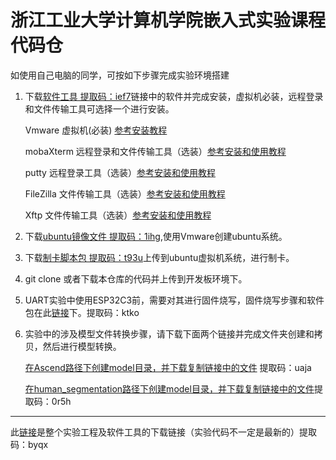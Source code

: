 
# 浙江工业大学计算机学院嵌入式实验课程代码仓

如使用自己电脑的同学，可按如下步骤完成实验环境搭建

1. 下载[软件工具 提取码：ief7](https://pan.baidu.com/s/1g2mzsRLWQQqHkE7AtDrvxQ)链接中的软件并完成安装，虚拟机必装，远程登录和文件传输工具可选择一个进行安装。
    
    Vmware 虚拟机(必装) [参考安装教程](https://blog.csdn.net/zp17834994071/article/details/107137626?ops_request_misc=%257B%2522request%255Fid%2522%253A%2522166824266916800180662769%2522%252C%2522scm%2522%253A%252220140713.130102334..%2522%257D&request_id=166824266916800180662769&biz_id=0&utm_medium=distribute.pc_search_result.none-task-blog-2~all~top_positive~default-1-107137626-null-null.142^v63^control,201^v3^control_2,213^v2^t3_esquery_v3&utm_term=VMware%E5%AE%89%E8%A3%85%E6%95%99%E7%A8%8B&spm=1018.2226.3001.4187)
    
    mobaXterm 远程登录和文件传输工具（选装）[参考安装和使用教程](https://blog.csdn.net/m0_45463480/article/details/124672407?ops_request_misc=%257B%2522request%255Fid%2522%253A%2522166824275516782391831099%2522%252C%2522scm%2522%253A%252220140713.130102334..%2522%257D&request_id=166824275516782391831099&biz_id=0&utm_medium=distribute.pc_search_result.none-task-blog-2~all~top_positive~default-1-124672407-null-null.142^v63^control,201^v3^control_2,213^v2^t3_esquery_v3&utm_term=mobaXterm&spm=1018.2226.3001.4187)
    
    putty 远程登录工具（选装）[参考安装和使用教程](https://blog.csdn.net/l707941510/article/details/80520790?ops_request_misc=%257B%2522request%255Fid%2522%253A%2522166824280716782388016747%2522%252C%2522scm%2522%253A%252220140713.130102334..%2522%257D&request_id=166824280716782388016747&biz_id=0&utm_medium=distribute.pc_search_result.none-task-blog-2~all~top_positive~default-1-80520790-null-null.142^v63^control,201^v3^control_2,213^v2^t3_esquery_v3&utm_term=putty&spm=1018.2226.3001.4187)
    
    FileZilla 文件传输工具（选装）[参考安装和使用教程](https://blog.csdn.net/weixin_45309916/article/details/107782070?ops_request_misc=%257B%2522request%255Fid%2522%253A%2522166824285616782414942783%2522%252C%2522scm%2522%253A%252220140713.130102334..%2522%257D&request_id=166824285616782414942783&biz_id=0&utm_medium=distribute.pc_search_result.none-task-blog-2~all~top_positive~default-1-107782070-null-null.142^v63^control,201^v3^control_2,213^v2^t3_esquery_v3&utm_term=FileZilla&spm=1018.2226.3001.4187)
    
    Xftp 文件传输工具（选装）[参考安装和使用教程](https://blog.csdn.net/weixin_44953395/article/details/112900516?ops_request_misc=%257B%2522request%255Fid%2522%253A%2522166824287716782425669866%2522%252C%2522scm%2522%253A%252220140713.130102334..%2522%257D&request_id=166824287716782425669866&biz_id=0&utm_medium=distribute.pc_search_result.none-task-blog-2~all~top_positive~default-1-112900516-null-null.142^v63^control,201^v3^control_2,213^v2^t3_esquery_v3&utm_term=Xftp&spm=1018.2226.3001.4187)
    
3. 下载[ubuntu镜像文件 提取码：1ihg](https://pan.baidu.com/s/12DJSe3D3q5WOnWw-PapQHA),使用Vmware创建ubuntu系统。
4. 下载[制卡脚本包 提取码：t93u](https://pan.baidu.com/s/1tcbG-bhtHZ82TKMsFNjkJQ)上传到ubuntu虚拟机系统，进行制卡。
5. git clone 或者下载本仓库的代码并上传到开发板环境下。
6. UART实验中使用ESP32C3前，需要对其进行固件烧写，固件烧写步骤和软件包在此[链接](https://pan.baidu.com/s/1MCGT-7nqMSKgsvG2ish1ww)下。提取码：ktko
7. 实验中的涉及模型文件转换步骤，请下载下面两个链接并完成文件夹创建和拷贝，然后进行模型转换。

    [在Ascend路径下创建model目录，并下载复制链接中的文件](https://pan.baidu.com/s/1JEF4IRlsSBlO6iS0Nm4vow) 提取码：uaja

    [在human_segmentation路径下创建model目录，并下载复制链接中的文件](https://pan.baidu.com/s/1VIr4VUSY-rVbWkKTu9pncw)提取码：0r5h


---
此[链接](https://pan.baidu.com/s/106wKvTo7EkgAhgziSybJSg)是整个实验工程及软件工具的下载链接（实验代码不一定是最新的）提取码：byqx
